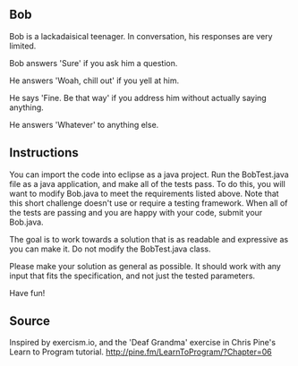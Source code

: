 ## Bob

Bob is a lackadaisical teenager. In conversation, his responses are very limited.

Bob answers 'Sure' if you ask him a question.

He answers 'Woah, chill out' if you yell at him.

He says 'Fine. Be that way' if you address him without actually saying anything.

He answers 'Whatever' to anything else.

## Instructions

You can import the code into eclipse as a java project. Run the BobTest.java file as a java application, and make all of the tests pass. To do this, you will want to modify Bob.java to meet the requirements listed above. Note that this short challenge doesn't use or require a testing framework. When all of the tests are passing and you are happy with your code, submit your Bob.java. 

The goal is to work towards a solution that is as readable and expressive as you can make it. Do not modify the BobTest.java class. 

Please make your solution as general as possible. It should work with any input that fits the specification, and not just the tested parameters.

Have fun!

## Source

Inspired by exercism.io, and the 'Deaf Grandma' exercise in Chris Pine's Learn to Program tutorial. http://pine.fm/LearnToProgram/?Chapter=06

